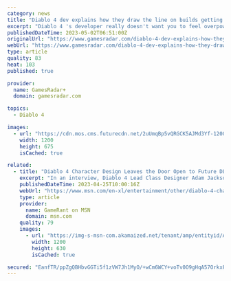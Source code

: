 ```yaml
---
category: news
title: "Diablo 4 dev explains how they draw the line on builds getting too overpowered"
excerpt: "Diablo 4 's developer really doesn't want you to feel overpowered. In the latest issue of PC Gamer magazine lead class designer Adam Z. Jackson spoke about combat design, admitting that it's \"fun to ..."
publishedDateTime: 2023-05-02T06:51:00Z
originalUrl: "https://www.gamesradar.com/diablo-4-dev-explains-how-they-draw-the-line-on-builds-getting-too-overpowered/"
webUrl: "https://www.gamesradar.com/diablo-4-dev-explains-how-they-draw-the-line-on-builds-getting-too-overpowered/"
type: article
quality: 83
heat: 103
published: true

provider:
  name: GamesRadar+
  domain: gamesradar.com

topics:
  - Diablo 4

images:
  - url: "https://cdn.mos.cms.futurecdn.net/2uUmqBp5vQRGCK5AJMd3Yf-1200-80.jpg"
    width: 1200
    height: 675
    isCached: true

related:
  - title: "Diablo 4 Character Design Leaves the Door Open to Future DLC Classes, According to Dev"
    excerpt: "In an interview, Diablo 4 Lead Class Designer Adam Jackson explains how the game's class design leaves room for future additions."
    publishedDateTime: 2023-04-25T10:00:16Z
    webUrl: "https://www.msn.com/en-xl/entertainment/other/diablo-4-character-design-leaves-the-door-open-to-future-dlc-classes-according-to-dev/ar-AA1akela"
    type: article
    provider:
      name: GameRant on MSN
      domain: msn.com
    quality: 79
    images:
      - url: "https://img-s-msn-com.akamaized.net/tenant/amp/entityid/AA1akel4.img?h=630&w=1200&m=6&q=60&o=t&l=f&f=jpg"
        width: 1200
        height: 630
        isCached: true

secured: "EanfTR/ppZgQBHbvGGTi5f1zVW7Jh1MyO/+wCm6WCY+voTv0O9gHqA57OrkxFdBjiuOhcv7i3RQl6unb8IjZdoofI9MZAdqwE4IKITXetLpa0OegwoZLE7a+Tej6eG6ghw35ZQOqy83gInU8U8qEElVlErQN8l5TdF2ptjI86a5044OcjmgM70RsNUF2E2Ehb8uP2K8ZiwT0XlP3e4qR6IXHrGLQGqG1IaOX7y3hljvFmEVqexJroL09hzeEPkTqBJHMb7bpFhAfGXMlB2D4I3nubFZPM7Tq5GPR/qs1teIsasECul1GFJEv6PRfcaJLN0otWIMXLVKFj7aLdUY34YvDnp6JyrMdSwTJiy2+GGM=;yRW4CqY/qIZnbqsMKW3pMQ=="
---
```


